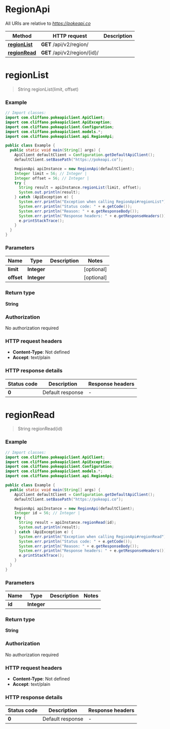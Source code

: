 # RegionApi

All URIs are relative to *https://pokeapi.co*

Method | HTTP request | Description
------------- | ------------- | -------------
[**regionList**](RegionApi.md#regionList) | **GET** /api/v2/region/ | 
[**regionRead**](RegionApi.md#regionRead) | **GET** /api/v2/region/{id}/ | 


<a name="regionList"></a>
# **regionList**
> String regionList(limit, offset)



### Example
```java
// Import classes:
import com.cliffano.pokeapiclient.ApiClient;
import com.cliffano.pokeapiclient.ApiException;
import com.cliffano.pokeapiclient.Configuration;
import com.cliffano.pokeapiclient.models.*;
import com.cliffano.pokeapiclient.api.RegionApi;

public class Example {
  public static void main(String[] args) {
    ApiClient defaultClient = Configuration.getDefaultApiClient();
    defaultClient.setBasePath("https://pokeapi.co");

    RegionApi apiInstance = new RegionApi(defaultClient);
    Integer limit = 56; // Integer | 
    Integer offset = 56; // Integer | 
    try {
      String result = apiInstance.regionList(limit, offset);
      System.out.println(result);
    } catch (ApiException e) {
      System.err.println("Exception when calling RegionApi#regionList");
      System.err.println("Status code: " + e.getCode());
      System.err.println("Reason: " + e.getResponseBody());
      System.err.println("Response headers: " + e.getResponseHeaders());
      e.printStackTrace();
    }
  }
}
```

### Parameters

Name | Type | Description  | Notes
------------- | ------------- | ------------- | -------------
 **limit** | **Integer**|  | [optional]
 **offset** | **Integer**|  | [optional]

### Return type

**String**

### Authorization

No authorization required

### HTTP request headers

 - **Content-Type**: Not defined
 - **Accept**: text/plain

### HTTP response details
| Status code | Description | Response headers |
|-------------|-------------|------------------|
**0** | Default response |  -  |

<a name="regionRead"></a>
# **regionRead**
> String regionRead(id)



### Example
```java
// Import classes:
import com.cliffano.pokeapiclient.ApiClient;
import com.cliffano.pokeapiclient.ApiException;
import com.cliffano.pokeapiclient.Configuration;
import com.cliffano.pokeapiclient.models.*;
import com.cliffano.pokeapiclient.api.RegionApi;

public class Example {
  public static void main(String[] args) {
    ApiClient defaultClient = Configuration.getDefaultApiClient();
    defaultClient.setBasePath("https://pokeapi.co");

    RegionApi apiInstance = new RegionApi(defaultClient);
    Integer id = 56; // Integer | 
    try {
      String result = apiInstance.regionRead(id);
      System.out.println(result);
    } catch (ApiException e) {
      System.err.println("Exception when calling RegionApi#regionRead");
      System.err.println("Status code: " + e.getCode());
      System.err.println("Reason: " + e.getResponseBody());
      System.err.println("Response headers: " + e.getResponseHeaders());
      e.printStackTrace();
    }
  }
}
```

### Parameters

Name | Type | Description  | Notes
------------- | ------------- | ------------- | -------------
 **id** | **Integer**|  |

### Return type

**String**

### Authorization

No authorization required

### HTTP request headers

 - **Content-Type**: Not defined
 - **Accept**: text/plain

### HTTP response details
| Status code | Description | Response headers |
|-------------|-------------|------------------|
**0** | Default response |  -  |

